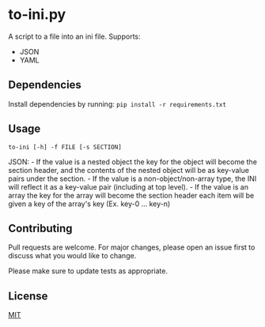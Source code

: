# to-ini.py

A script to a file into an ini file.
Supports:
- JSON
- YAML

## Dependencies

Install dependencies by running:
`pip install -r requirements.txt`

## Usage
`to-ini [-h] -f FILE [-s SECTION]`

JSON:
		- If the value is a nested object the key for the object will become the section header, and the contents of the nested object will be as key-value pairs under the section.
	- If the value is a non-object/non-array type, the INI will reflect it as a key-value pair (including at top level).
	- If the value is an array the key for the array will become the section header
			each item will be given a key of the array's key (Ex. key-0 ... key-n)

## Contributing

Pull requests are welcome. For major changes, please open an issue first
to discuss what you would like to change.

Please make sure to update tests as appropriate.

## License

[MIT](https://choosealicense.com/licenses/mit/)
